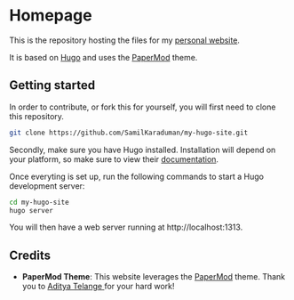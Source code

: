 # Homepage

This is the repository hosting the files for my [personal website](https://samilkaraduman.github.io).  

It is based on [Hugo](https://gohugo.io) and uses the [PaperMod](https://github.com/adityatelange/hugo-PaperMod) theme. 

## Getting started

In order to contribute, or fork this for yourself, you will first need to clone this repository.

```bash
git clone https://github.com/SamilKaraduman/my-hugo-site.git
```

Secondly, make sure you have Hugo installed. Installation will depend on your platform, so make sure to view their [documentation](https://gohugo.io/installation/).

Once everyting is set up, run the following commands to start a Hugo development server:

```bash
cd my-hugo-site
hugo server
```

You will then have a web server running at http://localhost:1313.

## Credits

- **PaperMod Theme**: This website leverages the [PaperMod](https://github.com/adityatelange/hugo-PaperMod) theme. Thank you to [Aditya Telange ](https://github.com/adityatelange) for your hard work!


